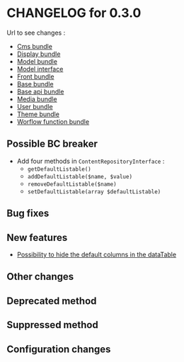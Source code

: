 # CHANGELOG for 0.3.0

Url to see changes : 

 - [Cms bundle](https://github.com/open-orchestra/open-orchestra-cms-bundle/compare/v0.2.12...v0.3.0)
 - [Display bundle](https://github.com/open-orchestra/open-orchestra-display-bundle/compare/v0.2.12...v0.3.0)
 - [Model bundle](https://github.com/open-orchestra/open-orchestra-model-bundle/compare/v0.2.12...v0.3.0)
 - [Model interface](https://github.com/open-orchestra/open-orchestra-model-interface/compare/v0.2.12...v0.3.0)
 - [Front bundle](https://github.com/open-orchestra/open-orchestra-front-bundle/compare/v0.2.12...v0.3.0)
 - [Base bundle](https://github.com/open-orchestra/open-orchestra-base-bundle/compare/v0.2.12...v0.3.0)
 - [Base api bundle](https://github.com/open-orchestra/open-orchestra-base-api-bundle/compare/v0.2.12...v0.3.0)
 - [Media bundle](https://github.com/open-orchestra/open-orchestra-media-bundle/compare/v0.2.12...v0.3.0)
 - [User bundle](https://github.com/open-orchestra/open-orchestra-user-bundle/compare/v0.2.12...v0.3.0)
 - [Theme bundle](https://github.com/open-orchestra/open-orchestra-theme-bundle/compare/v0.2.12...v0.3.0)
 - [Worflow function bundle](https://github.com/open-orchestra/open-orchestra-worflow-function-bundle/compare/v0.2.12...v0.3.0)

## Possible BC breaker
 - Add four methods in ``ContentRepositoryInterface`` :
     - ``getDefaultListable()``
     - ``addDefaultListable($name, $value)``
     - ``removeDefaultListable($name)``
     - ``setDefaultListable(array $defaultListable)``

## Bug fixes

## New features
 - [Possibility to hide the default columns in the dataTable](https://trello.com/c/1XZeixzR/1143-2-etq-ubo-je-peux-specifier-quels-sont-les-colonnes-que-je-veux-afficher-dans-les-content-champs-de-base-pas-les-attributs)

## Other changes

## Deprecated method

## Suppressed method

## Configuration changes
